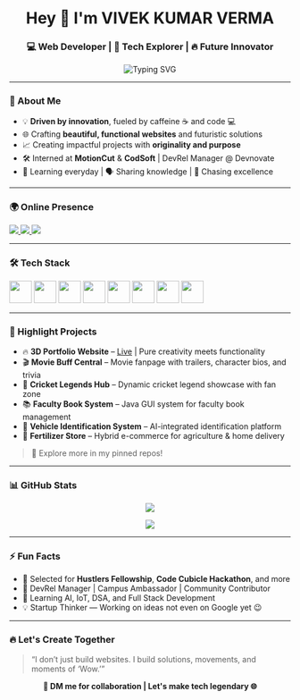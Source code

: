 <h1 align="center">Hey 👋 I'm VIVEK KUMAR VERMA</h1>
<h3 align="center">💻 Web Developer | 🚀 Tech Explorer | 🔥 Future Innovator</h3>

<p align="center">
  <img src="https://readme-typing-svg.herokuapp.com?font=Fira+Code&size=22&pause=1000&center=true&vCenter=true&width=435&lines=Crafting+Code+Into+Impact...;Building+What+Tomorrow+Needs+Today!" alt="Typing SVG" />
</p>

---

### 🚀 About Me

- 💡 **Driven by innovation**, fueled by caffeine ☕ and code 💻
- 🌐 Crafting **beautiful, functional websites** and futuristic solutions
- 📈 Creating impactful projects with **originality and purpose**
- 🛠️ Interned at **MotionCut** & **CodSoft** | DevRel Manager @ Devnovate
- 🧠 Learning everyday | 🗣️ Sharing knowledge | 🎯 Chasing excellence

---

### 🌍 Online Presence

<p align="left">
  <a href="https://www.linkedin.com/in/vivekumarverma" target="_blank">
    <img src="https://img.shields.io/badge/LinkedIn-%230077B5.svg?style=for-the-badge&logo=linkedin&logoColor=white" />
  </a>
  <a href="mailto:vkumarverma670@gmail.com">
    <img src="https://img.shields.io/badge/Gmail-%23D14836.svg?style=for-the-badge&logo=gmail&logoColor=white" />
  </a>
  <a href="https://vivekgitninja.github.io/Port/" target="_blank">
    <img src="https://img.shields.io/badge/Portfolio-%2312100E.svg?style=for-the-badge&logo=github&logoColor=white" />
  </a>
</p>

---

### 🛠️ Tech Stack

<p align="left">
  <img src="https://cdn.jsdelivr.net/gh/devicons/devicon/icons/html5/html5-original.svg" width="40" />
  <img src="https://cdn.jsdelivr.net/gh/devicons/devicon/icons/css3/css3-original.svg" width="40" />
  <img src="https://cdn.jsdelivr.net/gh/devicons/devicon/icons/javascript/javascript-original.svg" width="40" />
  <img src="https://cdn.jsdelivr.net/gh/devicons/devicon/icons/python/python-original.svg" width="40" />
  <img src="https://cdn.jsdelivr.net/gh/devicons/devicon/icons/c/c-original.svg" width="40" />
  <img src="https://cdn.jsdelivr.net/gh/devicons/devicon/icons/cplusplus/cplusplus-original.svg" width="40" />
  <img src="https://cdn.jsdelivr.net/gh/devicons/devicon/icons/java/java-original.svg" width="40" />
  <img src="https://cdn.jsdelivr.net/gh/devicons/devicon/icons/mysql/mysql-original.svg" width="40" />
</p>

---

### 🌟 Highlight Projects

- 🔥 **3D Portfolio Website** – [Live](https://vivekgitninja.github.io/Port/) | Pure creativity meets functionality  
- 🎬 **Movie Buff Central** – Movie fanpage with trailers, character bios, and trivia  
- 🏏 **Cricket Legends Hub** – Dynamic cricket legend showcase with fan zone  
- 📚 **Faculty Book System** – Java GUI system for faculty book management  
- 🚗 **Vehicle Identification System** – AI-integrated identification platform  
- 🌿 **Fertilizer Store** – Hybrid e-commerce for agriculture & home delivery  

> 👀 Explore more in my pinned repos!

---

### 📊 GitHub Stats

<p align="center">
  <img src="https://github-readme-stats.vercel.app/api?username=vivekgitninja&show_icons=true&theme=tokyonight" />
</p>
<p align="center">
  <img src="https://github-readme-stats.vercel.app/api/top-langs/?username=vivekgitninja&layout=compact&theme=tokyonight" />
</p>

---

### ⚡ Fun Facts

- 🚀 Selected for **Hustlers Fellowship**, **Code Cubicle Hackathon**, and more  
- 👑 DevRel Manager | Campus Ambassador | Community Contributor  
- 🧠 Learning AI, IoT, DSA, and Full Stack Development  
- 💡 Startup Thinker — Working on ideas not even on Google yet 😉

---

### 🔥 Let's Create Together

> “I don’t just build websites. I build solutions, movements, and moments of ‘Wow.’”

<p align="center">
  <b>📩 DM me for collaboration | Let's make tech legendary 🌐</b>
</p>
